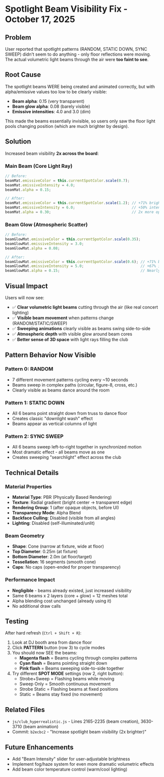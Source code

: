 # Spotlight Beam Visibility Fix - October 17, 2025

## Problem
User reported that spotlight patterns (RANDOM, STATIC DOWN, SYNC SWEEP) didn't seem to do anything - only floor reflections were moving. The actual volumetric light beams through the air were **too faint to see**.

## Root Cause
The spotlight beams WERE being created and animated correctly, but with alpha/emissive values too low to be clearly visible:
- **Beam alpha**: 0.15 (very transparent)
- **Beam glow alpha**: 0.08 (barely visible)
- **Emissive intensities**: 4.0 and 3.0 (dim)

This made the beams essentially invisible, so users only saw the floor light pools changing position (which are much brighter by design).

## Solution
Increased beam visibility **2x across the board**:

### Main Beam (Core Light Ray)
```javascript
// Before:
beamMat.emissiveColor = this.currentSpotColor.scale(0.7);
beamMat.emissiveIntensity = 4.0;
beamMat.alpha = 0.15;

// After:
beamMat.emissiveColor = this.currentSpotColor.scale(1.2); // +71% brighter
beamMat.emissiveIntensity = 6.0;                          // +50% intensity
beamMat.alpha = 0.30;                                     // 2x more opaque
```

### Beam Glow (Atmospheric Scatter)
```javascript
// Before:
beamGlowMat.emissiveColor = this.currentSpotColor.scale(0.35);
beamGlowMat.emissiveIntensity = 3.0;
beamGlowMat.alpha = 0.08;

// After:
beamGlowMat.emissiveColor = this.currentSpotColor.scale(0.6); // +71% brighter
beamGlowMat.emissiveIntensity = 5.0;                          // +67% intensity
beamGlowMat.alpha = 0.15;                                     // Nearly 2x more opaque
```

## Visual Impact
Users will now see:
- ✅ **Clear volumetric light beams** cutting through the air (like real concert lighting)
- ✅ **Visible beam movement** when patterns change (RANDOM/STATIC/SWEEP)
- ✅ **Sweeping animations** clearly visible as beams swing side-to-side
- ✅ **Atmospheric depth** with visible glow around beam cores
- ✅ **Better sense of 3D space** with light rays filling the club

## Pattern Behavior Now Visible

### Pattern 0: RANDOM
- 7 different movement patterns cycling every ~10 seconds
- Beams sweep in complex paths (circular, figure-8, cross, etc.)
- Clearly visible as beams dance around the room

### Pattern 1: STATIC DOWN
- All 6 beams point straight down from truss to dance floor
- Creates classic "downlight wash" effect
- Beams appear as vertical columns of light

### Pattern 2: SYNC SWEEP
- All 6 beams sweep left-to-right together in synchronized motion
- Most dramatic effect - all beams move as one
- Creates sweeping "searchlight" effect across the club

## Technical Details

### Material Properties
- **Material Type**: PBR (Physically Based Rendering)
- **Texture**: Radial gradient (bright center → transparent edge)
- **Rendering Group**: 1 (after opaque objects, before UI)
- **Transparency Mode**: Alpha Blend
- **Backface Culling**: Disabled (visible from all angles)
- **Lighting**: Disabled (self-illuminated/unlit)

### Beam Geometry
- **Shape**: Cone (narrow at fixture, wide at floor)
- **Top Diameter**: 0.25m (at fixture)
- **Bottom Diameter**: 2.0m (at floor/target)
- **Tessellation**: 16 segments (smooth cone)
- **Caps**: No caps (open-ended for proper transparency)

### Performance Impact
- **Negligible** - beams already existed, just increased visibility
- Same 6 beams x 2 layers (core + glow) = 12 meshes total
- Alpha blending cost unchanged (already using it)
- No additional draw calls

## Testing
After hard refresh (`Ctrl + Shift + R`):
1. Look at DJ booth area from dance floor
2. Click **PATTERN** button (row 3) to cycle modes
3. You should now SEE the beams:
   - **Magenta flash** = Beams cycling through complex patterns
   - **Cyan flash** = Beams pointing straight down
   - **Pink flash** = Beams sweeping side-to-side together
4. Try different **SPOT MODE** settings (row 2, right button):
   - Strobe+Sweep = Flashing beams while moving
   - Sweep Only = Smooth continuous movement
   - Strobe Static = Flashing beams at fixed positions
   - Static = Beams stay fixed (no movement)

## Related Files
- `js/club_hyperrealistic.js` - Lines 2165-2235 (beam creation), 3630-3710 (beam animation)
- Commit: `b2ecbc2` - "Increase spotlight beam visibility (2x brighter)"

## Future Enhancements
- Add "Beam Intensity" slider for user-adjustable brightness
- Implement fog/haze system for even more dramatic volumetric effects
- Add beam color temperature control (warm/cool lighting)
